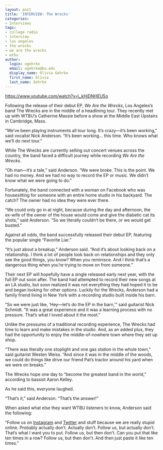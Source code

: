 ```yaml
---
layout: post
title: 'INTERVIEW: The Wrecks'
categories:
- Interviews
tags:
- college radio
- interview
- los angeles
- the wrecks
- we are the wrecks
- wtbu
author:
  login: ogehrke
  email: ogehrke@bu.edu
  display_name: Olivia Gehrke
  first_name: Olivia
  last_name: Gehrke
---
```

https://www.youtube.com/watch?v=\_kHjDNHEU5o

Following the release of their debut EP, _We Are the Wrecks_, Los Angeles’s band The Wrecks are in the middle of a headlining tour. They recently met up with WTBU’s Catherine Massie before a show at the Middle East Upstairs in Cambridge, Mass.

“We’ve been playing instruments all tour long. It’s crazy—it’s been working,” said vocalist Nick Anderson. “It’s been working… this time. Who knows what we’ll do next tour.”

While The Wrecks are currently selling out concert venues across the country, the band faced a difficult journey while recording _We Are the Wrecks_.

“Oh man—it’s a tale,” said Anderson. “We were broke. This is the point. We had no money. And we had no way to record the EP or music. We didn’t know what we were going to do.”

Fortunately, the band connected with a woman on Facebook who was housesitting for someone with an entire home studio in his backyard. The catch? The owner had no idea they were ever there.

“We could only go in at night, because during the day and afternoon, the ex-wife of the owner of the house would come and give the diabetic cat its shots,” said Anderson. “So we literally couldn’t be there, or we would get busted.”

Against all odds, the band successfully released their debut EP, featuring the popular single “Favorite Liar.”

“It’s just about a breakup,” Anderson said. “And it’s about looking back on a relationship. I think a lot of people look back on relationships and they only see the good things, you know? When you reminisce. And I think that’s a dangerous thing when you’re trying to move on from someone.”

Their next EP will hopefully have a single released early next year, with the full EP out soon after. The band had attempted to record their new songs at an LA studio, but soon realized it was not everything they had hoped it to be and began looking for other options. Luckily for the Wrecks, Anderson had a family friend living in New York with a recording studio built inside his barn.

“So we were just like, ‘Hey—let’s do the EP in the barn,’” said guitarist Nick Schmidt. “It was a great experience and it was a learning process with no pressure. That’s what I loved about it the most.”

Unlike the pressures of a traditional recording experience, The Wrecks had time to learn and make mistakes in the studio. And, as an added plus, they had the opportunity to enjoy the middle-of-nowhere town where they set up shop.

“There was literally one stoplight and one gas station in the whole town,” said guitarist Westen Weiss. “And since it was in the middle of the woods, we could do things like drive our friend Pat’s tractor around his yard when we were on breaks.”

The Wrecks hope one day to “become the greatest band in the world,” according to bassist Aaron Kelley.

As he said this, everyone laughed.

“That’s it,” said Anderson. “That’s the answer!”

When asked what else they want WTBU listeners to know, Anderson said the following:

“Follow us on [Instagram](https://www.instagram.com/wearethewrecks/) and [Twitter](https://twitter.com/WeAreTheWrecks) and stuff because we are really stupid online. Probably actually don’t. Actually don’t. Follow us, but actually don’t. That’s what I want you to put. Follow us, but then don’t. Can you put that like ten times in a row? Follow us, but then don’t. And then just paste it like ten times.”